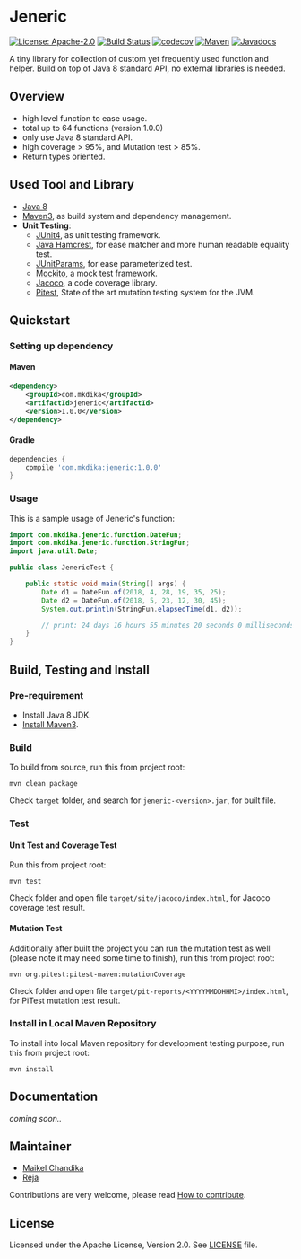 # Jeneric
[![License: Apache-2.0](https://img.shields.io/badge/license-Apache--2.0-green.svg)](/LICENSE)
[![Build Status](https://travis-ci.org/mkdika/jeneric.svg?branch=master)](https://travis-ci.org/mkdika/jeneric)
[![codecov](https://codecov.io/gh/mkdika/jeneric/branch/master/graph/badge.svg)](https://codecov.io/gh/mkdika/jeneric)
[![Maven](https://img.shields.io/maven-central/v/com.mkdika/jeneric.svg)](https://search.maven.org/#search%7Cga%7C1%7Cg%3A%22com.mkdika%22%20AND%20a%3A%22jeneric%22)
[![Javadocs](https://www.javadoc.io/badge/com.mkdika/jeneric.svg)](https://www.javadoc.io/doc/com.mkdika/jeneric)

A tiny library for collection of custom yet frequently used function and helper. 
Build on top of Java 8 standard API, no external libraries is needed.


## Overview
- high level function to ease usage.
- total up to 64 functions (version 1.0.0)
- only use Java 8 standard API.
- high coverage > 95%, and Mutation test > 85%.
- Return types oriented.


## Used Tool and Library
- [Java 8](http://www.oracle.com/technetwork/java/javase/downloads/java-archive-javase8-2177648.html)
- [Maven3](https://maven.apache.org/index.html), as build system and dependency management.
- __Unit Testing__:
	- [JUnit4](https://junit.org/junit4/), as unit testing framework.
	- [Java Hamcrest](http://hamcrest.org/JavaHamcrest/), for ease matcher and more human readable equality test.
	- [JUnitParams](https://github.com/Pragmatists/JUnitParams), for ease parameterized test.
	- [Mockito](http://site.mockito.org/), a mock test framework.
	- [Jacoco](https://www.eclemma.org/jacoco/), a code coverage library.
	- [Pitest](http://pitest.org/), State of the art mutation testing system for the JVM.


## Quickstart

### Setting up dependency

#### Maven

```xml
<dependency>
	<groupId>com.mkdika</groupId>
	<artifactId>jeneric</artifactId>
	<version>1.0.0</version>
</dependency>
```

#### Gradle

```groovy
dependencies {
    compile 'com.mkdika:jeneric:1.0.0'
}
```


### Usage

This is a sample usage of Jeneric's function:

```java
import com.mkdika.jeneric.function.DateFun;
import com.mkdika.jeneric.function.StringFun;
import java.util.Date;

public class JenericTest {

    public static void main(String[] args) {
        Date d1 = DateFun.of(2018, 4, 28, 19, 35, 25);
        Date d2 = DateFun.of(2018, 5, 23, 12, 30, 45);
        System.out.println(StringFun.elapsedTime(d1, d2));

        // print: 24 days 16 hours 55 minutes 20 seconds 0 milliseconds        
    }
}
```


## Build, Testing and Install

### Pre-requirement
- Install Java 8 JDK.
- [Install Maven3](https://maven.apache.org/install.html).

### Build
To build from source, run this from project root:
	
```console
mvn clean package
```

Check `target` folder, and search for `jeneric-<version>.jar`, for built file.	
	
### Test

#### Unit Test and Coverage Test

Run this from project root:

```console
mvn test
``` 

Check folder and open file `target/site/jacoco/index.html`, for Jacoco coverage test result.	

#### Mutation Test
	
Additionally after built the project you can run the mutation test as well (please note it may need some time to finish), run this from project root:
	
```console
mvn org.pitest:pitest-maven:mutationCoverage
```

Check folder and open file `target/pit-reports/<YYYYMMDDHHMI>/index.html`, for PiTest mutation test result.

### Install in Local Maven Repository

To install into local Maven repository for development testing purpose, run this from project root:

```console
mvn install
```


## Documentation
_coming soon.._


## Maintainer
- [Maikel Chandika](https://github.com/mkdika)
- [Reja](https://github.com/zigic88)

Contributions are very welcome, please read [How to contribute](/documents/CONTRIBUTING.md).


## License
Licensed under the Apache License, Version 2.0. See [LICENSE](/LICENSE) file.
